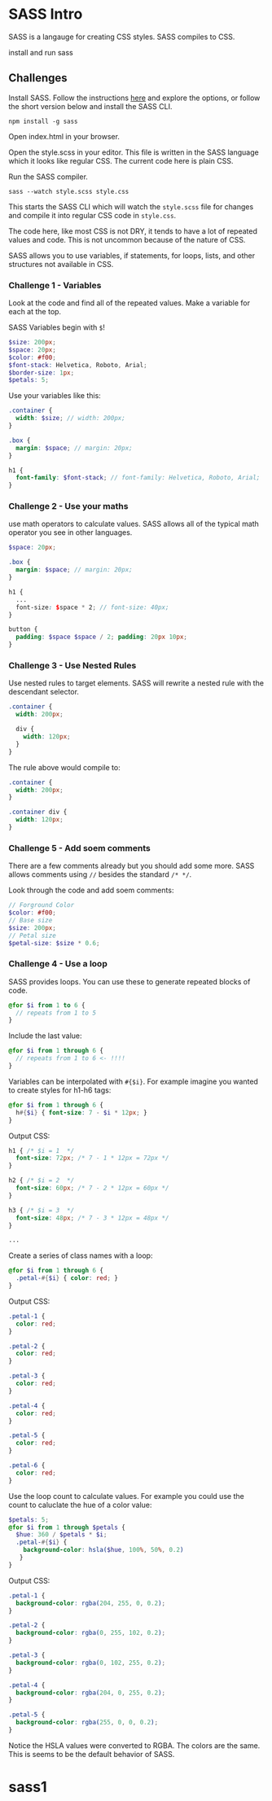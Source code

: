 # SASS Intro

SASS is a langauge for creating CSS styles. SASS compiles to CSS.

install and run sass

## Challenges 

Install SASS. Follow the instructions [here](https://sass-lang.com/install) and explore the options, or follow the short version below and install the SASS CLI. 

`npm install -g sass`

Open index.html in your browser. 

Open the style.scss in your editor. This file is written in the SASS language which it looks like regular CSS. The current code here is plain CSS. 

Run the SASS compiler. 

`sass --watch style.scss style.css`

This starts the SASS CLI which will watch the `style.scss` file for changes and compile it into regular CSS code in `style.css`. 

The code here, like most CSS is not DRY, it tends to have a lot of repeated values and code. This is not uncommon because of the nature of CSS. 

SASS allows you to use variables, if statements, for loops, lists, and other structures not available in CSS.

### Challenge 1 - Variables

Look at the code and find all of the repeated values. Make a variable for each at the top.

SASS Variables begin with `$`!

```SCSS
$size: 200px;
$space: 20px;
$color: #f00;
$font-stack: Helvetica, Roboto, Arial;
$border-size: 1px;
$petals: 5;
```

Use your variables like this: 

```SCSS
.container {
  width: $size; // width: 200px;
}

.box {
  margin: $space; // margin: 20px;
}

h1 {
  font-family: $font-stack; // font-family: Helvetica, Roboto, Arial;
}
```

### Challenge 2 - Use your maths

use math operators to calculate values. SASS allows all of the typical math operator you see in other languages. 

```SCSS
$space: 20px;

.box {
  margin: $space; // margin: 20px;
}

h1 {
  ...
  font-size: $space * 2; // font-size: 40px;
}

button {
  padding: $space $space / 2; padding: 20px 10px;
}
```

### Challenge 3 - Use Nested Rules

Use nested rules to target elements. SASS will rewrite a nested rule with the descendant selector. 

```SCSS
.container {
  width: 200px;

  div {
    width: 120px;
  }
}
```

The rule above would compile to: 

```CSS
.container {
  width: 200px;
}

.container div {
  width: 120px;
}
```

### Challenge 5 - Add soem comments 

There are a few comments already but you should add some more. SASS allows comments using `//` besides the standard `/* */`.

Look through the code and add soem comments: 

```SCSS
// Forground Color
$color: #f00;
// Base size
$size: 200px;
// Petal size
$petal-size: $size * 0.6;
```

### Challenge 4 - Use a loop

SASS provides loops. You can use these to generate repeated blocks of code. 

```SCSS
@for $i from 1 to 6 {
  // repeats from 1 to 5
}
```

Include the last value: 

```SCSS
@for $i from 1 through 6 {
  // repeats from 1 to 6 <- !!!!
}
```

Variables can be interpolated with `#{$i}`. For example imagine you wanted to create styles for h1-h6 tags: 

```SCSS
@for $i from 1 through 6 {
  h#{$i} { font-size: 7 - $i * 12px; }
}
```

Output CSS: 

```CSS
h1 { /* $i = 1  */
  font-size: 72px; /* 7 - 1 * 12px = 72px */
}

h2 { /* $i = 2  */
  font-size: 60px; /* 7 - 2 * 12px = 60px */
}

h3 { /* $i = 3  */
  font-size: 48px; /* 7 - 3 * 12px = 48px */
}

...
```

Create a series of class names with a loop: 

```SCSS
@for $i from 1 through 6 {
  .petal-#{$i} { color: red; }
}
```

Output CSS: 

```CSS
.petal-1 {
  color: red;
}

.petal-2 {
  color: red;
}

.petal-3 {
  color: red;
}

.petal-4 {
  color: red;
}

.petal-5 {
  color: red;
}

.petal-6 {
  color: red;
}
```

Use the loop count to calculate values. For example you could use the count to caluclate the hue of a color value: 

```SCSS
$petals: 5;
@for $i from 1 through $petals {
  $hue: 360 / $petals * $i;
  .petal-#{$i} { 
    background-color: hsla($hue, 100%, 50%, 0.2)
   }
}
```

Output CSS:

```CSS
.petal-1 {
  background-color: rgba(204, 255, 0, 0.2);
}

.petal-2 {
  background-color: rgba(0, 255, 102, 0.2);
}

.petal-3 {  
  background-color: rgba(0, 102, 255, 0.2);
}

.petal-4 {
  background-color: rgba(204, 0, 255, 0.2);
}

.petal-5 {
  background-color: rgba(255, 0, 0, 0.2);
}
```

Notice the HSLA values were converted to RGBA. The colors are the same. This is seems to be the default behavior of SASS. 

# sass1
